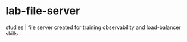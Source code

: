 # lab-file-server
studies | file server created for training observability and load-balancer skills
